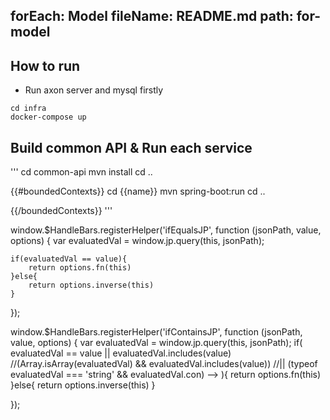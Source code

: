 forEach: Model
fileName: README.md
path: for-model
---
## How to run

- Run axon server and mysql firstly

```
cd infra
docker-compose up
```

## Build common API & Run each service

'''
cd common-api
mvn install
cd ..

{{#boundedContexts}}
cd {{name}}
mvn spring-boot:run
cd ..

{{/boundedContexts}}
'''

<function>

window.$HandleBars.registerHelper('ifEqualsJP', function (jsonPath, value, options) {
    var evaluatedVal = window.jp.query(this, jsonPath);
 
    if(evaluatedVal == value){
        return options.fn(this)
    }else{
        return options.inverse(this)
    }

});

window.$HandleBars.registerHelper('ifContainsJP', function (jsonPath, value, options) {
    var evaluatedVal = window.jp.query(this, jsonPath);
    if( evaluatedVal == value || evaluatedVal.includes(value)
        //(Array.isArray(evaluatedVal) && evaluatedVal.includes(value))
        //|| (typeof evaluatedVal === 'string' && evaluatedVal.con)    -->
    ){
        return options.fn(this)
    }else{
        return options.inverse(this)
    }

});

</function>
